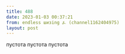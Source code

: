```yaml
---
title: 488
date: 2023-01-03 00:37:21
from: endless шизing ⍼ (channel1162404975)
layout: post
---
```


пустота пустота пустота
